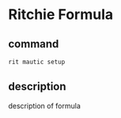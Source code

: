 # Ritchie Formula

## command

```bash
rit mautic setup
```

## description

description of formula
